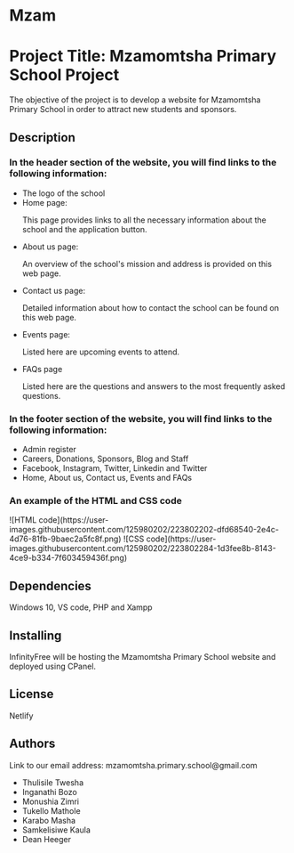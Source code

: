 # Mzam
<h1>Project Title: Mzamomtsha Primary School Project</h1>
<p>The objective of the project is to develop a website for Mzamomtsha Primary School in order to attract new students and sponsors.</p>

<h2>Description</h2>
<h3>In the header section of the website, you will find links to the following information:</h3>
<ul>
   <li>The logo of the school</li>
   <li>Home page:
     <p>This page provides links to all the necessary information about the school and the application button.</p>
  </li>
    <li>About us page:
     <p>An overview of the school's mission and address is provided on this web page.</p>
  </li>
   <li>Contact us page:
     <p>Detailed information about how to contact the school can be found on this web page.</p>
  </li>
  <li>Events page:
     <p>Listed here are upcoming events to attend.</p>
  </li>
  <li>FAQs page
     <p>Listed here are the questions and answers to the most frequently asked questions.</p>
  </li>
</ul>
<h3>In the footer section of the website, you will find links to the following information:</h3>
<ul>
 <li>Admin register</li>
 <li>Careers, Donations, Sponsors, Blog and Staff</li>
 <li>Facebook, Instagram, Twitter, Linkedin and Twitter</li>
 <li>Home, About us, Contact us, Events and FAQs</li>
</ul>

<h3>An example of the HTML and CSS code</h3>
![HTML code](https://user-images.githubusercontent.com/125980202/223802202-dfd68540-2e4c-4d76-81fb-9baec2a5fc8f.png)
![CSS code](https://user-images.githubusercontent.com/125980202/223802284-1d3fee8b-8143-4ce9-b334-7f603459436f.png)


<h2>Dependencies</h2>
<p>Windows 10, VS code, PHP and Xampp</p>

<h2>Installing</h2>
<p>InfinityFree will be hosting the Mzamomtsha Primary School website and deployed using CPanel.</p>

<h2>License</h2>
<p>Netlify</p>

<h2>Authors</h2> 
<p>Link to our email address: mzamomtsha.primary.school@gmail.com</p>
<ul>
   <li>Thulisile Twesha</li>
   <li>Inganathi Bozo</li>
   <li>Monushia Zimri</li>
   <li>Tukello Mathole</li>
   <li>Karabo Masha</li>
   <li>Samkelisiwe Kaula</li>
   <li>Dean Heeger</li>
</ul>



